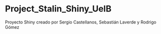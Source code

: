 # Project_Stalin_Shiny_UelB
Proyecto Shiny creado por Sergio Castellanos, Sebastián Laverde y Rodrigo Gómez
